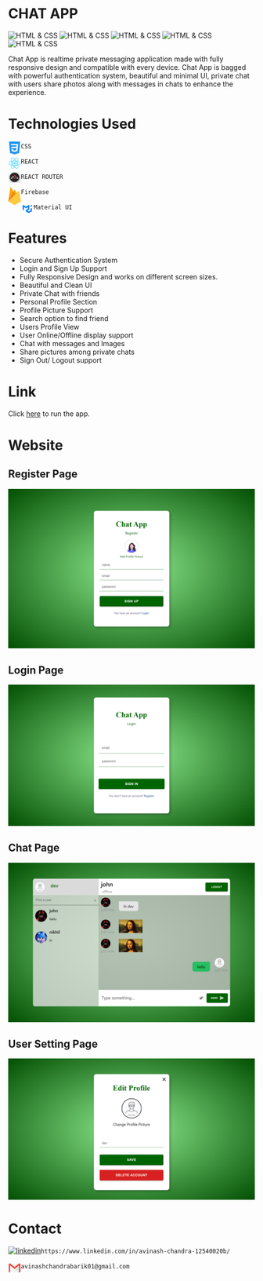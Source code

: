 # **CHAT APP**
![HTML & CSS](https://img.shields.io/badge/React%20Js-v18.2.0-yellow)
![HTML & CSS](https://img.shields.io/badge/React%20Router-v6.4-green)
![HTML & CSS](https://img.shields.io/badge/HTML-CSS-blue)
![HTML & CSS](https://img.shields.io/badge/Redux-Firebase-orange)
![HTML & CSS](https://img.shields.io/badge/MuI-npm-purple)

Chat App is realtime private messaging application made with fully responsive design and compatible with every device. Chat App is bagged with powerful authentication system, beautiful and minimal UI, private chat with users share photos along with messages in chats to enhance the experience.


# Technologies Used
<img align="left" alt="React Js" width="26px" src="./image/readmeAssets/css-3.png" /> `CSS`


<img align="left" alt="React Js" width="26px" src="./image/readmeAssets/logo512.png" /> `REACT`


<img align="left" alt="REACT ROUTER" width="26px" src="./image/readmeAssets/router.png" /> `REACT ROUTER`


<img align="left" alt="REDUX" width="26px" src="./image/readmeAssets/firebase.png" /> `Firebase`


<img align="left" alt="REDUX" width="26px" src="./image/readmeAssets/material_ui.png" /> `Material UI`
# Features
- Secure Authentication System
- Login and Sign Up Support
- Fully Responsive Design and works on different screen sizes.
- Beautiful and Clean UI
- Private Chat with friends
- Personal Profile Section
- Profile Picture Support
- Search option to find friend
- Users Profile View
- User Online/Offline display support
- Chat with messages and Images
- Share pictures among private chats
- Sign Out/ Logout support
# Link
Click [here](https://chat-app-49bee.web.app/login) to run the app.
 # Website
 ## Register Page
 ![](image/Screenshots/register.png)
 ## Login Page
 ![](image/Screenshots/login.png)
 ## Chat Page
 ![](image/Screenshots/chat.png)
 ## User Setting Page
 ![](image/Screenshots/setting.png)
 
 # Contact
 [![linkedin](https://img.shields.io/badge/linkedin-0A66C2?style=for-the-badge&logo=linkedin&logoColor=white)](https://www.linkedin.com/in/avinash-chandra-12540020b/)`https://www.linkedin.com/in/avinash-chandra-12540020b/`
 
 
<img align="left" alt="gmail" width="26px" src="./image/readmeAssets/gmail.webp" /> `avinashchandrabarik01@gmail.com`
